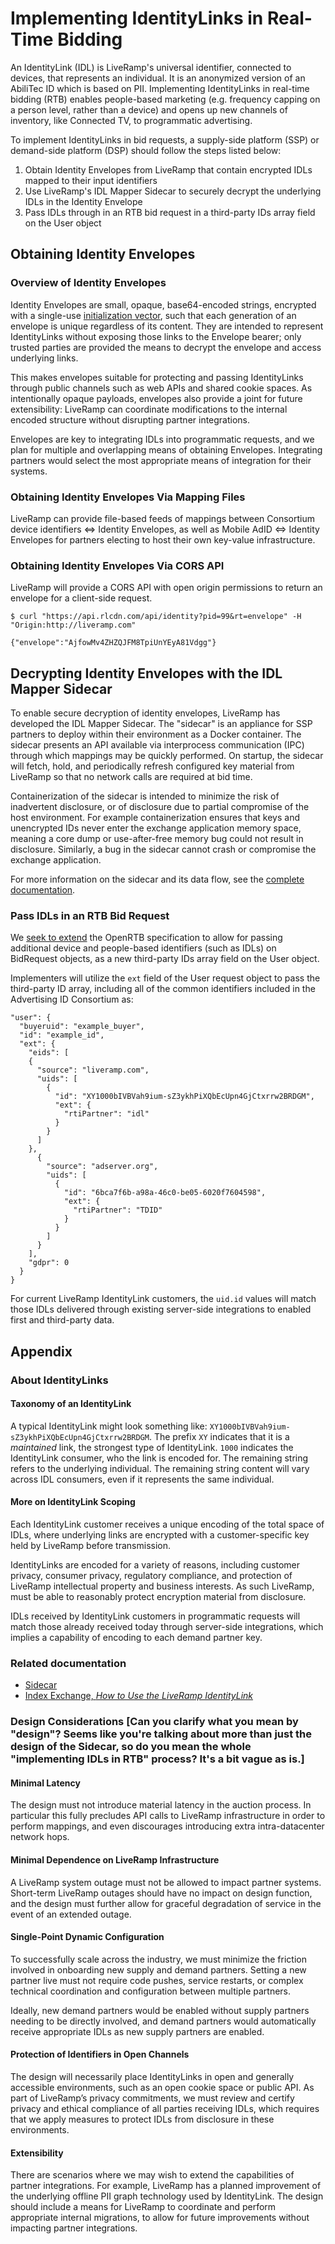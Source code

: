 # Implementing IdentityLinks in Real-Time Bidding

An IdentityLink (IDL) is LiveRamp's universal identifier, connected to devices, that represents an individual. It is an anonymized version of an AbiliTec ID which is based on PII. Implementing IdentityLinks in real-time bidding (RTB) enables people-based marketing (e.g. frequency capping on a person level, rather than a device) and opens up new channels of inventory, like Connected TV, to programmatic advertising. 

To implement IdentityLinks in bid requests, a supply-side platform (SSP) or demand-side platform (DSP) should follow the steps listed below:
1. Obtain Identity Envelopes from LiveRamp that contain encrypted IDLs mapped to their input identifiers
2. Use LiveRamp's IDL Mapper Sidecar to securely decrypt the underlying IDLs in the Identity Envelope
3. Pass IDLs through in an RTB bid request in a third-party IDs array field on the User object

## Obtaining Identity Envelopes
### Overview of Identity Envelopes
Identity Envelopes are small, opaque, base64-encoded strings, encrypted with a single-use [initialization vector](https://en.wikipedia.org/wiki/Initialization_vector), such that each generation of an envelope is unique regardless of its content. They are intended to represent IdentityLinks without exposing those links to the Envelope bearer; only trusted parties are provided the means to decrypt the envelope and access underlying links.

This makes envelopes suitable for protecting and passing IdentityLinks through public channels such as web APIs and shared cookie spaces. As intentionally opaque payloads, envelopes also provide a joint for future extensibility: LiveRamp can coordinate modifications to the internal encoded structure without disrupting partner integrations.

Envelopes are key to integrating IDLs into programmatic requests, and we plan for multiple and overlapping means of obtaining Envelopes. Integrating partners would select the most appropriate means of integration for their systems.

### Obtaining Identity Envelopes Via Mapping Files
LiveRamp can provide file-based feeds of mappings between Consortium device identifiers ⇔ Identity Envelopes, as well as Mobile AdID ⇔ Identity Envelopes for partners electing to host their own key-value infrastructure.

### Obtaining Identity Envelopes Via CORS API

LiveRamp will provide a CORS API with open origin permissions to return an envelope for a client-side request.

```
$ curl "https://api.rlcdn.com/api/identity?pid=99&rt=envelope" -H "Origin:http://liveramp.com"

{"envelope":"AjfowMv4ZHZQJFM8TpiUnYEyA81Vdgg"}
```
## Decrypting Identity Envelopes with the IDL Mapper Sidecar
To enable secure decryption of identity envelopes, LiveRamp has developed the IDL Mapper Sidecar. The "sidecar" is an appliance for SSP partners to deploy within their environment as a Docker container. The sidecar presents an API available via interprocess communication (IPC) through which mappings may be quickly performed. On startup, the sidecar will fetch, hold, and periodically refresh configured key material from LiveRamp so that no network calls are required at bid time.

Containerization of the sidecar is intended to minimize the risk of inadvertent disclosure, or of disclosure due to partial compromise of the host environment. For example containerization ensures that keys and unencrypted IDs never enter the exchange application memory space, meaning a core dump or use-after-free memory bug could not result in disclosure. Similarly, a bug in the sidecar cannot crash or compromise the exchange application.

For more information on the sidecar and its data flow, see the [complete documentation](https://sidecar.readme.io/docs).

### Pass IDLs in an RTB Bid Request
We [seek to extend](https://iabtechlab.com/wp-content/uploads/2017/09/OpenRTB-3.0-Draft-Framework-for-Public-Comment.pdf) the OpenRTB specification to allow for passing additional device and people-based identifiers (such as IDLs) on BidRequest objects, as a new third-party IDs array field on the User object.

Implementers will utilize the `ext` field of the User request object to pass the third-party ID array, including all of the common identifiers included in the Advertising ID Consortium as:

```
"user": {
  "buyeruid": "example_buyer",
  "id": "example_id",
  "ext": {
    "eids": [
    {
      "source": "liveramp.com",
      "uids": [
        {
          "id": "XY1000bIVBVah9ium-sZ3ykhPiXQbEcUpn4GjCtxrrw2BRDGM",
          "ext": {
            "rtiPartner": "idl"
          }
        }
      ]
    },
      {
        "source": "adserver.org",
        "uids": [
          {
            "id": "6bca7f6b-a98a-46c0-be05-6020f7604598",
            "ext": {
              "rtiPartner": "TDID"
            }
          }
        ]
      }
    ],
    "gdpr": 0
  }
}
```

For current LiveRamp IdentityLink customers, the `uid.id` values will match those IDLs delivered through existing server-side integrations to enabled first and third-party data.

## Appendix

### About IdentityLinks
#### Taxonomy of an IdentityLink
A typical IdentityLink might look something like: `XY1000bIVBVah9ium-sZ3ykhPiXQbEcUpn4GjCtxrrw2BRDGM`. The prefix `XY` indicates that it is a _maintained_ link, the strongest type of IdentityLink. `1000` indicates the IdentityLink consumer, who the link is encoded for. The remaining string refers to the underlying individual. The remaining string content will vary across IDL consumers, even if it represents the same individual.

#### More on IdentityLink Scoping
Each IdentityLink customer receives a unique encoding of the total space of IDLs, where underlying links are encrypted with a customer-specific key held by LiveRamp before transmission.

IdentityLinks are encoded for a variety of reasons, including customer privacy, consumer privacy, regulatory compliance, and protection of LiveRamp intellectual property and business interests. As such LiveRamp, must be able to reasonably protect encryption material from disclosure.

IDLs received by IdentityLink customers in programmatic requests will match those already received today through server-side integrations, which implies a capability of encoding to each demand partner key.

### Related documentation
- [Sidecar](https://sidecar.readme.io)
- [Index Exchange, _How to Use the LiveRamp IdentityLink_](https://kb.indexexchange.com/Identity/How_to_Use_the_LiveRamp_Identity_Link.htm)

### Design Considerations [Can you clarify what you mean by "design"? Seems like you're talking about more than just the design of the Sidecar, so do you mean the whole "implementing IDLs in RTB" process? It's a bit vague as is.]

#### Minimal Latency
The design must not introduce material latency in the auction process. In particular this fully precludes API calls to LiveRamp infrastructure in order to perform mappings, and even discourages introducing extra intra-datacenter network hops.

#### Minimal Dependence on LiveRamp Infrastructure
A LiveRamp system outage must not be allowed to impact partner systems. Short-term LiveRamp outages should have no impact on design function, and the design must further allow for graceful degradation of service in the event of an extended outage.

#### Single-Point Dynamic Configuration
To successfully scale across the industry, we must minimize the friction involved in onboarding new supply and demand partners. Setting a new partner live must not require code pushes, service restarts, or complex technical coordination and configuration between multiple partners.

Ideally, new demand partners would be enabled without supply partners needing to be directly involved, and demand partners would automatically receive appropriate IDLs as new supply partners are enabled.

#### Protection of Identifiers in Open Channels
The design will necessarily place IdentityLinks in open and generally accessible environments, such as an open cookie space or public API. As part of LiveRamp’s privacy commitments, we must review and certify privacy and ethical compliance of all parties receiving IDLs, which requires that we apply measures to protect IDLs from disclosure in these environments.

#### Extensibility
There are scenarios where we may wish to extend the capabilities of partner integrations. For example, LiveRamp has a planned improvement of the underlying offline PII graph technology used by IdentityLink. The design should include a means for LiveRamp to coordinate and perform appropriate internal migrations, to allow for future improvements without impacting partner integrations.
